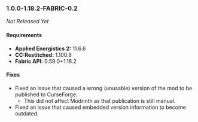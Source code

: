 ### 1.0.0-1.18.2-FABRIC-0.2

_Not Released Yet_

#### Requirements
- **Applied Energistics 2:** 11.6.6
- **CC:Restitched:** 1.100.8
- **Fabric API:** 0.59.0+1.18.2

#### Fixes

- Fixed an issue that caused a wrong (unusable) version of the mod to be
  published to CurseForge.
  - This did not affect Modrinth as that publication is still manual.
- Fixed an issue that caused embedded version information to become outdated.